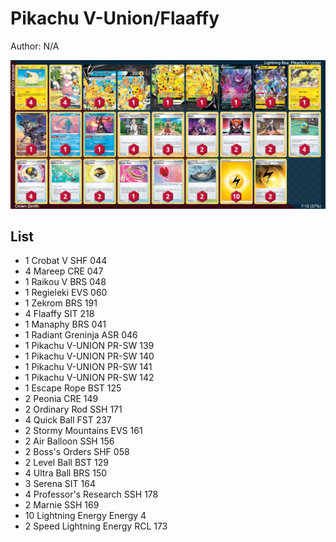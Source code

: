 # Pikachu V-Union/Flaaffy

Author: N/A

![decklist](../../!Images/Standard/3SWSH-CRZ/Pikachu%20V-Union.PNG)

## List
* 1 Crobat V SHF 044
* 4 Mareep CRE 047
* 1 Raikou V BRS 048
* 1 Regieleki EVS 060
* 1 Zekrom BRS 191
* 4 Flaaffy SIT 218
* 1 Manaphy BRS 041
* 1 Radiant Greninja ASR 046
* 1 Pikachu V-UNION PR-SW 139
* 1 Pikachu V-UNION PR-SW 140
* 1 Pikachu V-UNION PR-SW 141
* 1 Pikachu V-UNION PR-SW 142
* 1 Escape Rope BST 125
* 2 Peonia CRE 149
* 2 Ordinary Rod SSH 171
* 4 Quick Ball FST 237
* 2 Stormy Mountains EVS 161
* 2 Air Balloon SSH 156
* 2 Boss's Orders SHF 058
* 2 Level Ball BST 129
* 4 Ultra Ball BRS 150
* 3 Serena SIT 164
* 4 Professor's Research SSH 178
* 2 Marnie SSH 169
* 10 Lightning Energy Energy 4
* 2 Speed Lightning Energy RCL 173
